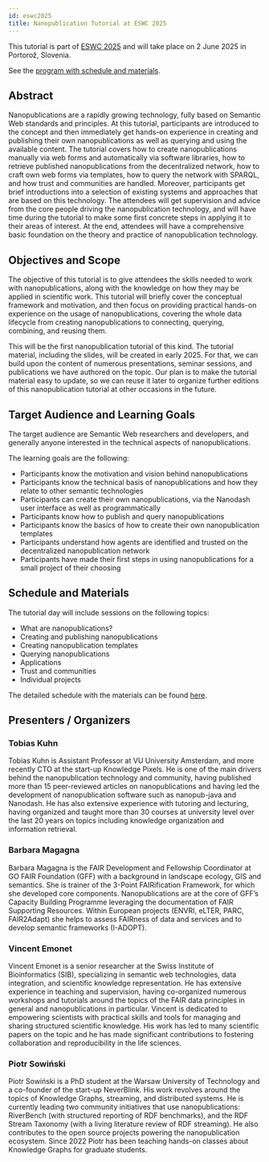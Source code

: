 ```yaml
---
id: eswc2025
title: Nanopublication Tutorial at ESWC 2025
---
```


This tutorial is part of [ESWC 2025](https://2025.eswc-conferences.org/) and will take place on 2 June 2025 in Portorož, Slovenia.

See the [program with schedule and materials](/docs/tutorials/eswc2025program/).

## Abstract

Nanopublications are a rapidly growing technology, fully based on Semantic Web standards and principles. At this tutorial, participants are introduced to the concept and then immediately get hands-on experience in creating and publishing their own nanopublications as well as querying and using the available content. The tutorial covers how to create nanopublications manually via web forms and automatically via software libraries, how to retrieve published nanopublications from the decentralized network, how to craft own web forms via templates, how to query the network with SPARQL, and how trust and communities are handled. Moreover, participants get brief introductions into a selection of existing systems and approaches that are based on this technology. The attendees will get supervision and advice from the core people driving the nanopublication technology, and will have time during the tutorial to make some first concrete steps in applying it to their areas of interest. At the end, attendees will have a comprehensive basic foundation on the theory and practice of nanopublication technology.


## Objectives and Scope

The objective of this tutorial is to give attendees the skills needed to work with nanopublications, along with the knowledge on how they may be applied in scientific work. This tutorial will briefly cover the conceptual framework and motivation, and then focus on providing practical hands-on experience on the usage of nanopublications, covering the whole data lifecycle from creating nanopublications to connecting, querying, combining, and reusing them.

This will be the first nanopublication tutorial of this kind. The tutorial material, including the slides, will be created in early 2025. For that, we can build upon the content of numerous presentations, seminar sessions, and publications we have authored on the topic. Our plan is to make the tutorial material easy to update, so we can reuse it later to organize further editions of this nanopublication tutorial at other occasions in the future.


## Target Audience and Learning Goals

The target audience are Semantic Web researchers and developers, and generally anyone interested in the technical aspects of nanopublications.

The learning goals are the following:

- Participants know the motivation and vision behind nanopublications
- Participants know the technical basis of nanopublications and how they relate to other semantic technologies
- Participants can create their own nanopublications, via the Nanodash user interface as well as programmatically
- Participants know how to publish and query nanopublications
- Participants know the basics of how to create their own nanopublication templates
- Participants understand how agents are identified and trusted on the decentralized nanopublication network
- Participants have made their first steps in using nanopublications for a small project of their choosing


## Schedule and Materials

The tutorial day will include sessions on the following topics:

- What are nanopublications?
- Creating and publishing nanopublications
- Creating nanopublication templates
- Querying nanopublications
- Applications
- Trust and communities
- Individual projects

The detailed schedule with the materials can be found [here](/docs/tutorials/eswc2025program/).


## Presenters / Organizers

### Tobias Kuhn

Tobias Kuhn is Assistant Professor at VU University Amsterdam, and more recently CTO at the start-up Knowledge Pixels. He is one of the main drivers behind the nanopublication technology and community, having published more than 15 peer-reviewed articles on nanopublications and having led the development of nanopublication software such as nanopub-java and Nanodash. He has also extensive experience with tutoring and lecturing, having organized and taught more than 30 courses at university level over the last 20 years on topics including knowledge organization and information retrieval.


### Barbara Magagna

Barbara Magagna is the FAIR Development and Fellowship Coordinator at GO FAIR Foundation (GFF) with a background in landscape ecology, GIS and semantics. She is trainer of the 3-Point FAIRification Framework, for which she developed core components. Nanopublications are at the core of GFF’s Capacity Building Programme leveraging the documentation of FAIR Supporting Resources.  Within European projects (ENVRI, eLTER, PARC, FAIR2Adapt) she helps to assess FAIRness of data and services and to develop semantic frameworks (I-ADOPT).


### Vincent Emonet

Vincent Emonet is a senior researcher at the Swiss Institute of Bioinformatics (SIB), specializing in semantic web technologies, data integration, and scientific knowledge representation. He has extensive experience in teaching and supervision, having co-organized numerous workshops and tutorials around the topics of the FAIR data principles in general and nanopublications in particular. Vincent is dedicated to empowering scientists with practical skills and tools for managing and sharing structured scientific knowledge. His work has led to many scientific papers on the topic and he has made significant contributions to fostering collaboration and reproducibility in the life sciences.


### Piotr Sowiński

Piotr Sowiński is a PhD student at the Warsaw University of Technology and a co-founder of the start-up NeverBlink. His work revolves around the topics of Knowledge Graphs, streaming, and distributed systems. He is currently leading two community initiatives that use nanopublications: RiverBench (with structured reporting of RDF benchmarks), and the RDF Stream Taxonomy (with a living literature review of RDF streaming). He also contributes to the open source projects powering the nanopublication ecosystem. Since 2022 Piotr has been teaching hands-on classes about Knowledge Graphs for graduate students.
